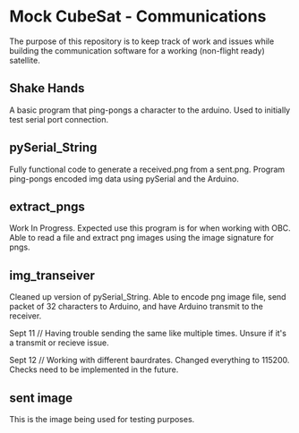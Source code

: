 # Mock CubeSat - Communications

The purpose of this repository is to keep track of work and issues while building the communication software for a working (non-flight ready) satellite.

## Shake Hands

A basic program that ping-pongs a character to the arduino. Used to initially test serial port connection.

## pySerial_String

Fully functional code to generate a received.png from a sent.png. Program ping-pongs encoded img data using pySerial and the Arduino.

## extract_pngs

Work In Progress. Expected use this program is for when working with OBC. Able to read a file and extract png images using the image signature for pngs.

## img_transeiver

Cleaned up version of pySerial_String. Able to encode png image file, send packet of 32 characters to Arduino, and have Arduino transmit to the receiver.

Sept 11 // Having trouble sending the same like multiple times. Unsure if it's a transmit or recieve issue.

Sept 12 // Working with different baurdrates. Changed everything to 115200. Checks need to be implemented in the future.

## sent image

This is the image being used for testing purposes.
